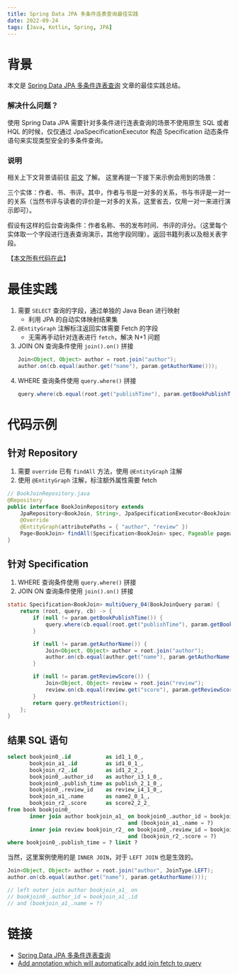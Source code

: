 ```yaml
---
title: Spring Data JPA 多条件连表查询最佳实践
date: 2022-09-24
tags: [Java, Kotlin, Spring, JPA]
---
```


# 背景

本文是 [Spring Data JPA 多条件连表查询](/zh/posts/spring-data-jpa-join-table) 文章的最佳实践总结。

### 解决什么问题？

使用 Spring Data JPA 需要针对多条件进行连表查询的场景不使用原生 SQL 或者 HQL 的时候，仅仅通过 JpaSpecificationExecutor<T> 构造 Specification<T> 动态条件语句来实现类型安全的多条件查询。

### 说明

相关上下文背景请前往 [前文](/zh/posts/spring-data-jpa-join-table) 了解。
这里再提一下接下来示例会用到的场景：

三个实体：作者、书、书评。其中，作者与书是一对多的关系，书与书评是一对一的关系（当然书评与读者的评价是一对多的关系，这里省去，仅用一对一来进行演示即可）。

假设有这样的后台查询条件：作者名称、书的发布时间、书评的评分。（这里每个实体取一个字段进行连表查询演示，其他字段同理）。返回书籍列表以及相关表字段。

【[本文所有代码在此](https://github.com/lexcao/spring-data-jpa-join-table)】

# 最佳实践

1. 需要 `SELECT` 查询的字段，通过单独的 Java Bean 进行映射
   * 利用 JPA 的自动实体映射结果集
2. `@EntityGraph` 注解标注返回实体需要 Fetch 的字段
   * 无需再手动针对连表进行 `fetch`，解决 N+1 问题
3. JOIN ON 查询条件使用 `join().on()` 拼接
    ```java
    Join<Object, Object> author = root.join("author");
    author.on(cb.equal(author.get("name"), param.getAuthorName()));
    ```
4. WHERE 查询条件使用 `query.where()` 拼接
    ```java
    query.where(cb.equal(root.get("publishTime"), param.getBookPublishTime()));
    ```

# 代码示例

## 针对 Repository
1. 需要 `override` 已有 `findAll` 方法，使用 `@EntityGraph` 注解
2. 使用 `@EntityGraph` 注解，标注额外属性需要 fetch
```java
// BookJoinRepository.java
@Repository
public interface BookJoinRepository extends 
    JpaRepository<BookJoin, String>, JpaSpecificationExecutor<BookJoin> {
    @Override
    @EntityGraph(attributePaths = { "author", "review" })
    Page<BookJoin> findAll(Specification<BookJoin> spec, Pageable pageable);
}
```

## 针对 Specification

1. WHERE 查询条件使用 `query.where()` 拼接
2. JOIN ON 查询条件使用 `join().on()` 拼接
```java
static Specification<BookJoin> multiQuery_04(BookJoinQuery param) {
    return (root, query, cb) -> {
        if (null != param.getBookPublishTime()) {
            query.where(cb.equal(root.get("publishTime"), param.getBookPublishTime()));
        }

        if (null != param.getAuthorName()) {
            Join<Object, Object> author = root.join("author");
            author.on(cb.equal(author.get("name"), param.getAuthorName()));
        }

        if (null != param.getReviewScore()) {
            Join<Object, Object> review = root.join("review");
            review.on(cb.equal(review.get("score"), param.getReviewScore()));
        }
        return query.getRestriction();
    };
}
```
## 结果 SQL 语句

```sql
select bookjoin0_.id           as id1_1_0_,
       bookjoin_a1_.id         as id1_0_1_,
       bookjoin_r2_.id         as id1_2_2_,
       bookjoin0_.author_id    as author_i3_1_0_,
       bookjoin0_.publish_time as publish_2_1_0_,
       bookjoin0_.review_id    as review_i4_1_0_,
       bookjoin_a1_.name       as name2_0_1_,
       bookjoin_r2_.score      as score2_2_2_
from book bookjoin0_
       inner join author bookjoin_a1_ on bookjoin0_.author_id = bookjoin_a1_.id 
                                      and (bookjoin_a1_.name = ?)
       inner join review bookjoin_r2_ on bookjoin0_.review_id = bookjoin_r2_.id 
                                      and (bookjoin_r2_.score = ?)
where bookjoin0_.publish_time = ? limit ?
```

当然，这里案例使用的是 `INNER JOIN`，对于 `LEFT JOIN` 也是生效的。
```java
Join<Object, Object> author = root.join("author", JoinType.LEFT);
author.on(cb.equal(author.get("name"), param.getAuthorName()));

// left outer join author bookjoin_a1_ on 
// bookjoin0_.author_id = bookjoin_a1_.id 
// and (bookjoin_a1_.name = ?)
```

# 链接

* [Spring Data JPA 多条件连表查询](/zh/posts/spring-data-jpa-join-table)
* [Add annotation which will automatically add join fetch to query](https://github.com/spring-projects/spring-data-jpa/issues/2382)


